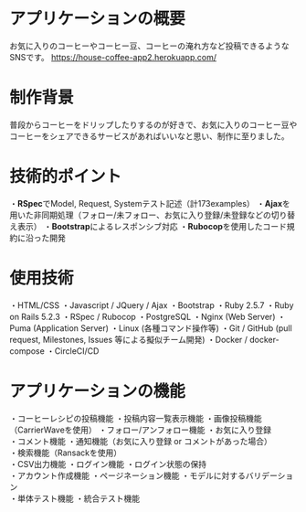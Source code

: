 # アプリケーションの概要
お気に入りのコーヒーやコーヒー豆、コーヒーの淹れ方など投稿できるようなSNSです。 <https://house-coffee-app2.herokuapp.com/>

# 制作背景
普段からコーヒーをドリップしたりするのが好きで、お気に入りのコーヒー豆やコーヒーをシェアできるサービスがあればいいなと思い、制作に至りました。

# 技術的ポイント
・**RSpec**でModel, Request, Systemテスト記述（計173examples）
・**Ajax**を用いた非同期処理（フォロー/未フォロー、お気に入り登録/未登録などの切り替え表示）
・**Bootstrap**によるレスポンシブ対応
・**Rubocop**を使用したコード規約に沿った開発 

# 使用技術
・HTML/CSS
・Javascript / JQuery / Ajax
・Bootstrap
・Ruby 2.5.7
・Ruby on Rails 5.2.3
・RSpec / Rubocop
・PostgreSQL
・Nginx (Web Server)
・Puma (Application Server)
・Linux (各種コマンド操作等)
・Git / GitHub (pull request, Milestones, Issues 等による擬似チーム開発)
・Docker / docker-compose
・CircleCI/CD

# アプリケーションの機能
・コーヒーレシピの投稿機能
・投稿内容一覧表示機能
・画像投稿機能 （CarrierWaveを使用） 
・フォロー/アンフォロー機能
・お気に入り登録  
・コメント機能
・通知機能（お気に入り登録 or コメントがあった場合）  
・検索機能（Ransackを使用）  
・CSV出力機能
・ログイン機能
・ログイン状態の保持  
・アカウント作成機能
・ページネーション機能
・モデルに対するバリデーション  
・単体テスト機能
・統合テスト機能
